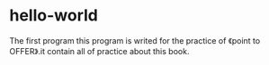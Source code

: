 # hello-world
The first program
this program is writed for the practice of 《point to OFFER》.it contain all of practice about this book.
